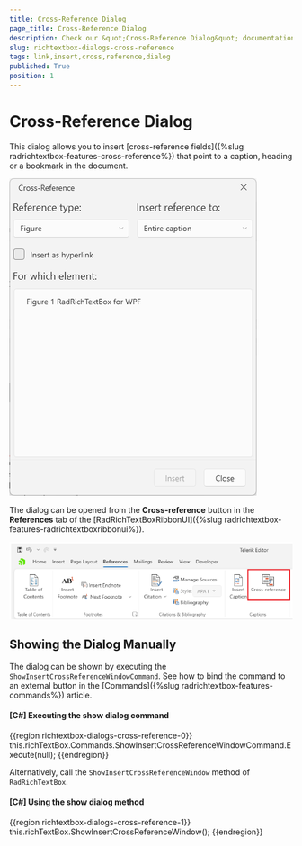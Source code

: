 ```yaml
---
title: Cross-Reference Dialog
page_title: Cross-Reference Dialog
description: Check our &quot;Cross-Reference Dialog&quot; documentation article for the RadRichTextBox WPF control.
slug: richtextbox-dialogs-cross-reference
tags: link,insert,cross,reference,dialog
published: True
position: 1
---
```


# Cross-Reference Dialog

This dialog allows you to insert [cross-reference fields]({%slug radrichtextbox-features-cross-reference%}) that point to a caption, heading or a bookmark in the document.

![An image showing the cross reference dialog of RadRichTextBox for WPF](images/richtextbox-dialogs-cross-reference-0.png)

The dialog can be opened from the __Cross-reference__ button in the __References__ tab of the [RadRichTextBoxRibbonUI]({%slug radrichtextbox-features-radrichtextboxribbonui%}).

![An image showing the button that opens the cross reference dialog of RadRichTextBox for WPF](images/richtextbox-dialogs-cross-reference-1.png)

## Showing the Dialog Manually

The dialog can be shown by executing the `ShowInsertCrossReferenceWindowCommand`. See how to bind the command to an external button in the [Commands]({%slug radrichtextbox-features-commands%}) article.

#### __[C#] Executing the show dialog command__
{{region richtextbox-dialogs-cross-reference-0}}
	this.richTextBox.Commands.ShowInsertCrossReferenceWindowCommand.Execute(null);
{{endregion}}

Alternatively, call the `ShowInsertCrossReferenceWindow` method of `RadRichTextBox`.

#### __[C#] Using the show dialog method__
{{region richtextbox-dialogs-cross-reference-1}}
	this.richTextBox.ShowInsertCrossReferenceWindow();
{{endregion}}